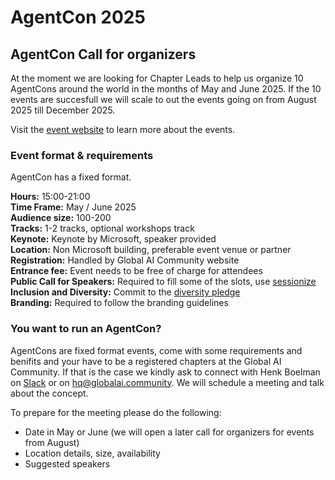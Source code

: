 # AgentCon 2025







## AgentCon Call for organizers
At the moment we are looking for Chapter Leads to help us organize 10 AgentCons around the world in the months of May and June 2025. If the 10 events are succesfull we will scale to out the events going on from August 2025 till December 2025.

Visit the [event website](https://agentcon.dev/) to learn more about the events.

### Event format & requirements
AgentCon has a fixed format.    
    
**Hours:** 15:00-21:00   
**Time Frame:** May / June 2025     
**Audience size:** 100-200   
**Tracks:** 1-2 tracks, optional workshops track    
**Keynote:** Keynote by Microsoft, speaker provided    
**Location:** Non Microsoft building, preferable event venue or partner    
**Registration:** Handled by Global AI Community website    
**Entrance fee:** Event needs to be free of charge for attendees    
**Public Call for Speakers:** Required to fill some of the slots, use [sessionize](https://sessionize.com/)    
**Inclusion and Diversity:** Commit to the [diversity pledge](https://globalai.community/about/diversity-pledge/)    
**Branding:** Required to follow the branding guidelines


### You want to run an AgentCon?
AgentCons are fixed format events, come with some requirements and benifits and your have to be a registered chapters at the Global AI Community. If that is the case we kindly ask to connect with Henk Boelman on [Slack](https://gaic.io/join-slack) or on hq@globalai.community. We will schedule a meeting and talk about the concept.

To prepare for the meeting please do the following:     
- Date in May or June (we will open a later call for organizers for events from August)
- Location details, size, availability
- Suggested speakers


